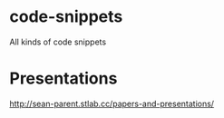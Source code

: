 # code-snippets
All kinds of code snippets

# Presentations
http://sean-parent.stlab.cc/papers-and-presentations/

